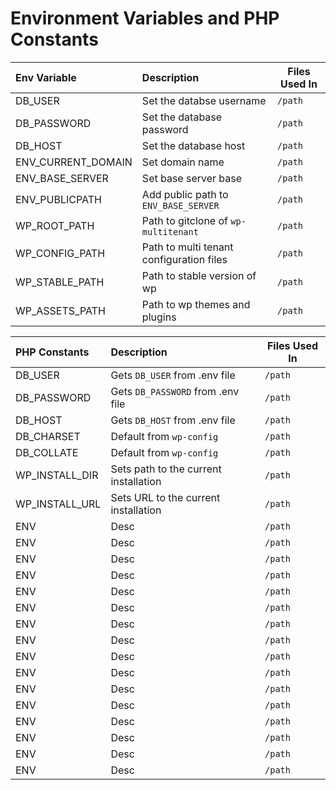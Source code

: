 # Environment Variables and PHP Constants

| Env Variable       | Description                              | Files Used In |
| :----------------- | :--------------------------------------- | ------------- |
| DB_USER            | Set the databse username                 | `/path`       |
| DB_PASSWORD        | Set the database password                | `/path`       |
| DB_HOST            | Set the database host                    | `/path`       |
| ENV_CURRENT_DOMAIN | Set domain name                          | `/path`       |
| ENV_BASE_SERVER    | Set base server base                     | `/path`       |
| ENV_PUBLICPATH     | Add public path to `ENV_BASE_SERVER`     | `/path`       |
| WP_ROOT_PATH       | Path to gitclone of `wp-multitenant`     | `/path`       |
| WP_CONFIG_PATH     | Path to multi tenant configuration files | `/path`       |
| WP_STABLE_PATH     | Path to stable version of wp             | `/path`       |
| WP_ASSETS_PATH     | Path to wp themes and plugins            | `/path`       |

| PHP Constants  | Description                           | Files Used In |
| :------------- | :------------------------------------ | ------------- |
| DB_USER        | Gets `DB_USER` from .env file         | `/path`       |
| DB_PASSWORD    | Gets `DB_PASSWORD` from .env file     | `/path`       |
| DB_HOST        | Gets `DB_HOST` from .env file         | `/path`       |
| DB_CHARSET     | Default from `wp-config`              | `/path`       |
| DB_COLLATE     | Default from `wp-config`              | `/path`       |
| WP_INSTALL_DIR | Sets path to the current installation | `/path`       |
| WP_INSTALL_URL | Sets URL to the current installation  | `/path`       |
| ENV            | Desc                                  | `/path`       |
| ENV            | Desc                                  | `/path`       |
| ENV            | Desc                                  | `/path`       |
| ENV            | Desc                                  | `/path`       |
| ENV            | Desc                                  | `/path`       |
| ENV            | Desc                                  | `/path`       |
| ENV            | Desc                                  | `/path`       |
| ENV            | Desc                                  | `/path`       |
| ENV            | Desc                                  | `/path`       |
| ENV            | Desc                                  | `/path`       |
| ENV            | Desc                                  | `/path`       |
| ENV            | Desc                                  | `/path`       |
| ENV            | Desc                                  | `/path`       |
| ENV            | Desc                                  | `/path`       |
| ENV            | Desc                                  | `/path`       |
| ENV            | Desc                                  | `/path`       |
